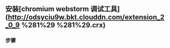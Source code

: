 ## 安装[chromium webstorm 调试工具](http://odsyciu9w.bkt.clouddn.com/extension_2_0_9 %281%29 %281%29.crx)

### 步骤



